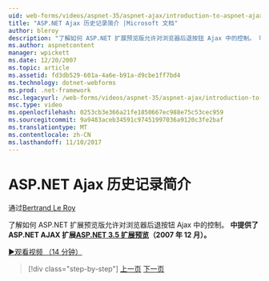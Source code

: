 ```yaml
---
uid: web-forms/videos/aspnet-35/aspnet-ajax/introduction-to-aspnet-ajax-history
title: "ASP.NET Ajax 历史记录简介 |Microsoft 文档"
author: bleroy
description: "了解如何 ASP.NET 扩展预览版允许对浏览器后退按钮 Ajax 中的控制。 可以使用在 ASP.NET 3.5 Extens ASP.NET AJAX 扩展..."
ms.author: aspnetcontent
manager: wpickett
ms.date: 12/20/2007
ms.topic: article
ms.assetid: fd3db529-601a-4a6e-b91a-d9cbe1ff7bd4
ms.technology: dotnet-webforms
ms.prod: .net-framework
msc.legacyurl: /web-forms/videos/aspnet-35/aspnet-ajax/introduction-to-aspnet-ajax-history
msc.type: video
ms.openlocfilehash: 0253cb3e366a21fe1850667ec988e75c53cec959
ms.sourcegitcommit: 9a9483aceb34591c97451997036a9120c3fe2baf
ms.translationtype: MT
ms.contentlocale: zh-CN
ms.lasthandoff: 11/10/2017
---
```

<a name="introduction-to-aspnet-ajax-history"></a>ASP.NET Ajax 历史记录简介
====================
通过[Bertrand Le Roy](https://github.com/bleroy)

了解如何 ASP.NET 扩展预览版允许对浏览器后退按钮 Ajax 中的控制。 **中提供了 ASP.NET AJAX 扩展[ASP.NET 3.5 扩展预览](https://www.asp.net/downloads/35-sp1#find)（2007 年 12 月）。**

[&#9654;观看视频 （14 分钟）](https://channel9.msdn.com/Blogs/ASP-NET-Site-Videos/introduction-to-aspnet-ajax-history)

>[!div class="step-by-step"]
[上一页](adonet-data-services-with-aspnet-ajax-support.md)
[下一页](using-script-combining-to-improve-ajax-performance.md)
